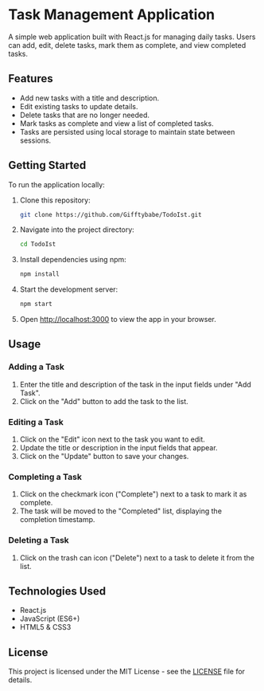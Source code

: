 # Task Management Application

A simple web application built with React.js for managing daily tasks. Users can add, edit, delete tasks, mark them as complete, and view completed tasks.

## Features

- Add new tasks with a title and description.
- Edit existing tasks to update details.
- Delete tasks that are no longer needed.
- Mark tasks as complete and view a list of completed tasks.
- Tasks are persisted using local storage to maintain state between sessions.

## Getting Started

To run the application locally:

1. Clone this repository:

   ```bash
   git clone https://github.com/Gifftybabe/TodoIst.git
   ```

2. Navigate into the project directory:

   ```bash
   cd TodoIst
   ```

3. Install dependencies using npm:

   ```bash
   npm install
   ```

4. Start the development server:

   ```bash
   npm start
   ```

5. Open [http://localhost:3000](http://localhost:3000) to view the app in your browser.

## Usage

### Adding a Task

1. Enter the title and description of the task in the input fields under "Add Task".
2. Click on the "Add" button to add the task to the list.

### Editing a Task

1. Click on the "Edit" icon next to the task you want to edit.
2. Update the title or description in the input fields that appear.
3. Click on the "Update" button to save your changes.

### Completing a Task

1. Click on the checkmark icon ("Complete") next to a task to mark it as complete.
2. The task will be moved to the "Completed" list, displaying the completion timestamp.

### Deleting a Task

1. Click on the trash can icon ("Delete") next to a task to delete it from the list.

## Technologies Used

- React.js
- JavaScript (ES6+)
- HTML5 & CSS3


## License

This project is licensed under the MIT License - see the [LICENSE](LICENSE) file for details.


 
